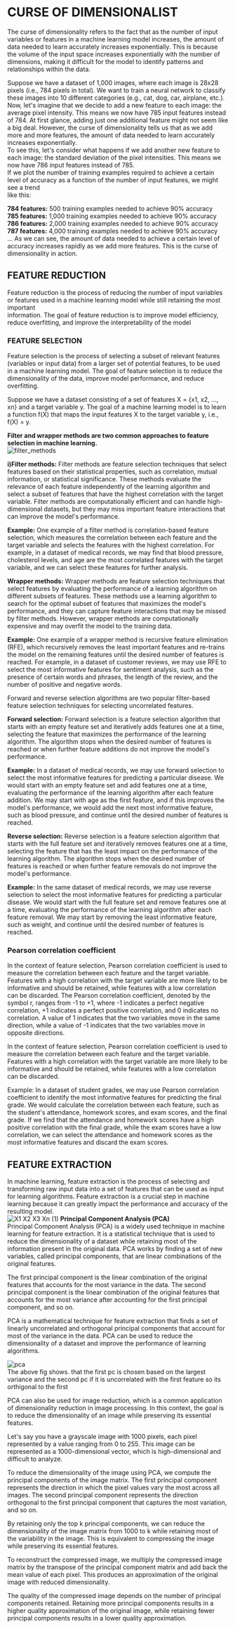 # CURSE OF DIMENSIONALIST 
The curse of dimensionality refers to the fact that as the number of input variables or features in a machine learning model increases, the amount of data needed to   learn accurately increases exponentially. This is because the volume of the input space increases exponentially with the number of dimensions, making it difficult   for the model to identify patterns and relationships within the data.  

Suppose we have a dataset of 1,000 images, where each image is 28x28 pixels (i.e., 784 pixels in total). We want to train a neural network to classify these images   into 10 different categories (e.g., cat, dog, car, airplane, etc.).  
Now, let's imagine that we decide to add a new feature to each image: the average pixel intensity. This means we now have 785 input features instead of 784. At first   glance, adding just one additional feature might not seem like a big deal. However, the curse of dimensionality tells us that as we add more and more features, the   amount of data needed to learn accurately increases exponentially.  
To see this, let's consider what happens if we add another new feature to each image: the standard deviation of the pixel intensities. This means we now have 786 input  features instead of 785.  
If we plot the number of training examples required to achieve a certain level of accuracy as a function of the number of input features, we might see a trend   
like this:

**784 features:** 500 training examples needed to achieve 90% accuracy  
**785 features:** 1,000 training examples needed to achieve 90% accuracy  
**786 features:** 2,000 training examples needed to achieve 90% accuracy  
**787 features:** 4,000 training examples needed to achieve 90% accuracy  
...
As we can see, the amount of data needed to achieve a certain level of accuracy increases rapidly as we add more features. This is the curse of dimensionality in action.  
## FEATURE REDUCTION
Feature reduction is the process of reducing the number of input variables or features used in a machine learning model while still retaining the most important    
information. The goal of feature reduction is to improve model efficiency, reduce overfitting, and improve the interpretability of the model  
### FEATURE SELECTION
Feature selection is the process of selecting a subset of relevant features (variables or input data) from a larger set of potential features, to be used  
in a machine learning model. The goal of feature selection is to reduce the dimensionality of the data, improve model performance, and reduce overfitting. 

Suppose we have a dataset consisting of a set of features X = {x1, x2, ..., xn} and a target variable y. The goal of a machine learning model is to learn a function f(X) that maps the input features X to the target variable y, i.e., f(X) = y.  

**Filter and wrapper methods are two common approaches to feature selection in machine learning.**  
![filter_methods](https://www.researchgate.net/publication/308600723/figure/fig1/AS:448738465456128@1483998995827/Summary-of-the-two-variants-of-a-feature-selection-method-filters-left-and-wrappers.png)

**i)Filter methods:**
Filter methods are feature selection techniques that select features based on their statistical properties, such as correlation, mutual information, or statistical significance. These methods evaluate the relevance of each feature independently of the learning algorithm and select a subset of features that have the highest correlation with the target variable. Filter methods are computationally efficient and can handle high-dimensional datasets, but they may miss important feature interactions that can improve the model's performance.

**Example:** One example of a filter method is correlation-based feature selection, which measures the correlation between each feature and the target variable and selects the features with the highest correlation. For example, in a dataset of medical records, we may find that blood pressure, cholesterol levels, and age are the most correlated features with the target variable, and we can select these features for further analysis.

**Wrapper methods:**
Wrapper methods are feature selection techniques that select features by evaluating the performance of a learning algorithm on different subsets of features. These methods use a learning algorithm to search for the optimal subset of features that maximizes the model's performance, and they can capture feature interactions that may be missed by filter methods. However, wrapper methods are computationally expensive and may overfit the model to the training data.

**Example:** One example of a wrapper method is recursive feature elimination (RFE), which recursively removes the least important features and re-trains the model on the remaining features until the desired number of features is reached. For example, in a dataset of customer reviews, we may use RFE to select the most informative features for sentiment analysis, such as the presence of certain words and phrases, the length of the review, and the number of positive and negative words.

Forward and reverse selection algorithms are two popular filter-based feature selection techniques for selecting uncorrelated features.  

**Forward selection:**
Forward selection is a feature selection algorithm that starts with an empty feature set and iteratively adds features one at a time, selecting the feature that maximizes the performance of the learning algorithm. The algorithm stops when the desired number of features is reached or when further feature additions do not improve the model's performance.

**Example:** In a dataset of medical records, we may use forward selection to select the most informative features for predicting a particular disease. We would start with an empty feature set and add features one at a time, evaluating the performance of the learning algorithm after each feature addition. We may start with age as the first feature, and if this improves the model's performance, we would add the next most informative feature, such as blood pressure, and continue until the desired number of features is reached.

**Reverse selection:**
Reverse selection is a feature selection algorithm that starts with the full feature set and iteratively removes features one at a time, selecting the feature that has the least impact on the performance of the learning algorithm. The algorithm stops when the desired number of features is reached or when further feature removals do not improve the model's performance.

**Example:** In the same dataset of medical records, we may use reverse selection to select the most informative features for predicting a particular disease. We would start with the full feature set and remove features one at a time, evaluating the performance of the learning algorithm after each feature removal. We may start by removing the least informative feature, such as weight, and continue until the desired number of features is reached.
###  Pearson correlation coefficient
In the context of feature selection, Pearson correlation coefficient is used to measure the correlation between each feature and the target variable. Features with a high correlation with the target variable are more likely to be informative and should be retained, while features with a low correlation can be discarded.
The Pearson correlation coefficient, denoted by the symbol r, ranges from -1 to +1, where -1 indicates a perfect negative correlation, +1 indicates a perfect positive correlation, and 0 indicates no correlation. A value of 1 indicates that the two variables move in the same direction, while a value of -1 indicates that the two variables move in opposite directions.

In the context of feature selection, Pearson correlation coefficient is used to measure the correlation between each feature and the target variable. Features with a high correlation with the target variable are more likely to be informative and should be retained, while features with a low correlation can be discarded.

Example: In a dataset of student grades, we may use Pearson correlation coefficient to identify the most informative features for predicting the final grade. We would calculate the correlation between each feature, such as the student's attendance, homework scores, and exam scores, and the final grade. If we find that the attendance and homework scores have a high positive correlation with the final grade, while the exam scores have a low correlation, we can select the attendance and homework scores as the most informative features and discard the exam scores.   

## FEATURE EXTRACTION
In machine learning, feature extraction is the process of selecting and transforming raw input data into a set of features that can be used as input for learning algorithms. Feature extraction is a crucial step in machine learning because it can greatly impact the performance and accuracy of the resulting model.  
![X1 X2 X3     Xn (1)](https://github.com/mishramurli464/Machine_Learning/assets/128781536/9659c653-e044-4090-89b3-84ee5485d24a)
**Principal Component Analysis (PCA)**  
Principal Component Analysis (PCA) is a widely used technique in machine learning for feature extraction. It is a statistical technique that is used to reduce the dimensionality of a dataset while retaining most of the information present in the original data. PCA works by finding a set of new variables, called principal components, that are linear combinations of the original features.

The first principal component is the linear combination of the original features that accounts for the most variance in the data. The second principal component is the linear combination of the original features that accounts for the most variance after accounting for the first principal component, and so on.

PCA is a mathematical technique for feature extraction that finds a set of linearly uncorrelated and orthogonal principal components that account for most of the variance in the data. PCA can be used to reduce the dimensionality of a dataset and improve the performance of learning algorithms.  

![pca](https://vitalflux.com/wp-content/uploads/2020/08/Screenshot-2020-08-08-at-7.07.26-PM-768x255.png)  
The above fig shows. that the first pc is chosen based on the largest variance and the second pc if it is uncorrelated with the first feature  so its orthigonal to the first   

PCA can also be used for image reduction, which is a common application of dimensionality reduction in image processing. In this context, the goal is to reduce the dimensionality of an image while preserving its essential features.

Let's say you have a grayscale image with 1000 pixels, each pixel represented by a value ranging from 0 to 255. This image can be represented as a 1000-dimensional vector, which is high-dimensional and difficult to analyze.

To reduce the dimensionality of the image using PCA, we compute the principal components of the image matrix. The first principal component represents the direction in which the pixel values vary the most across all images. The second principal component represents the direction orthogonal to the first principal component that captures the most variation, and so on.

By retaining only the top k principal components, we can reduce the dimensionality of the image matrix from 1000 to k while retaining most of the variability in the image. This is equivalent to compressing the image while preserving its essential features.

To reconstruct the compressed image, we multiply the compressed image matrix by the transpose of the principal component matrix and add back the mean value of each pixel. This produces an approximation of the original image with reduced dimensionality.

The quality of the compressed image depends on the number of principal components retained. Retaining more principal components results in a higher quality approximation of the original image, while retaining fewer principal components results in a lower quality approximation.  





